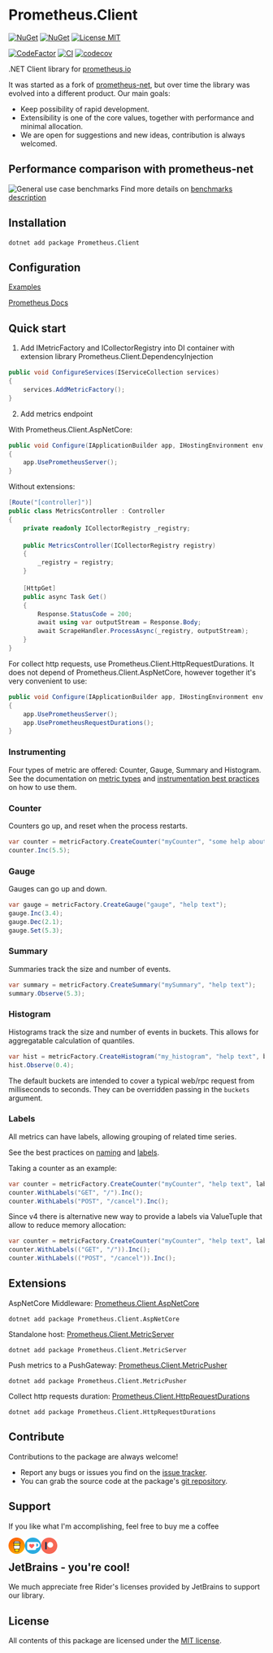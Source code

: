 [bmac]: https://www.buymeacoffee.com/phnx47
[ko-fi]: https://ko-fi.com/phnx47
[patreon]: https://www.patreon.com/phnx47

# Prometheus.Client

[![NuGet](https://img.shields.io/nuget/v/Prometheus.Client.svg)](https://www.nuget.org/packages/Prometheus.Client)
[![NuGet](https://img.shields.io/nuget/dt/Prometheus.Client.svg)](https://www.nuget.org/packages/Prometheus.Client)
[![License MIT](https://img.shields.io/badge/license-MIT-green.svg)](https://opensource.org/licenses/MIT)

[![CodeFactor](https://www.codefactor.io/repository/github/prom-client-net/prom-client/badge)](https://www.codefactor.io/repository/github/prom-client-net/prometheus.client)
[![CI](https://img.shields.io/github/workflow/status/prom-client-net/prom-client/master?label=CI&logo=githubg)](https://github.com/prom-client-net/prom-client/actions/workflows/master.yml)
[![codecov](https://codecov.io/gh/prom-client-net/prom-client/branch/master/graph/badge.svg)](https://codecov.io/gh/prom-client-net/prom-client)

.NET Client library for [prometheus.io](https://prometheus.io/)  

It was started as a fork of [prometheus-net](https://github.com/prometheus-net/prometheus-net), but over time the library was evolved into a different product. Our main goals:

- Keep possibility of rapid development.
- Extensibility is one of the core values, together with performance and minimal allocation.
- We are open for suggestions and new ideas, contribution is always welcomed.

## Performance comparison with prometheus-net

![General use case benchmarks](/docs/benchmarks/generalcase.png)
Find more details on [benchmarks description](/docs/benchmarks/GeneralUseCase.md)

## Installation

```shell script
dotnet add package Prometheus.Client
```

## Configuration

[Examples](https://github.com/prom-client-net/prom-client-examples)

[Prometheus Docs](https://prometheus.io/docs/introduction/overview/)

## Quick start

1) Add IMetricFactory and ICollectorRegistry into DI container with extension library Prometheus.Client.DependencyInjection

```c#
public void ConfigureServices(IServiceCollection services)
{
    services.AddMetricFactory();
}
```

2) Add metrics endpoint

With Prometheus.Client.AspNetCore:

```c#
public void Configure(IApplicationBuilder app, IHostingEnvironment env, ILoggerFactory loggerFactory, IApplicationLifetime appLifetime)
{
    app.UsePrometheusServer();
}
```

Without extensions:

```c#
[Route("[controller]")]
public class MetricsController : Controller
{
    private readonly ICollectorRegistry _registry;

    public MetricsController(ICollectorRegistry registry)
    {
        _registry = registry;
    }

    [HttpGet]
    public async Task Get()
    {
        Response.StatusCode = 200;
        await using var outputStream = Response.Body;
        await ScrapeHandler.ProcessAsync(_registry, outputStream);
    }
}
```

For collect http requests, use Prometheus.Client.HttpRequestDurations.
It does not depend of Prometheus.Client.AspNetCore, however together it's very convenient to use:

```c#
public void Configure(IApplicationBuilder app, IHostingEnvironment env, ILoggerFactory loggerFactory, IApplicationLifetime appLifetime)
{
    app.UsePrometheusServer();
    app.UsePrometheusRequestDurations(); 
}
```

### Instrumenting

Four types of metric are offered: Counter, Gauge, Summary and Histogram.
See the documentation on [metric types](http://prometheus.io/docs/concepts/metric_types/)
and [instrumentation best practices](http://prometheus.io/docs/practices/instrumentation/#counter-vs.-gauge-vs.-summary)
on how to use them.

### Counter

Counters go up, and reset when the process restarts.

```c#
var counter = metricFactory.CreateCounter("myCounter", "some help about this");
counter.Inc(5.5);
```

### Gauge

Gauges can go up and down.

```c#
var gauge = metricFactory.CreateGauge("gauge", "help text");
gauge.Inc(3.4);
gauge.Dec(2.1);
gauge.Set(5.3);
```

### Summary

Summaries track the size and number of events.

```c#
var summary = metricFactory.CreateSummary("mySummary", "help text");
summary.Observe(5.3);
```

### Histogram

Histograms track the size and number of events in buckets.
This allows for aggregatable calculation of quantiles.

```c#
var hist = metricFactory.CreateHistogram("my_histogram", "help text", buckets: new[] { 0, 0.2, 0.4, 0.6, 0.8, 0.9 });
hist.Observe(0.4);
```

The default buckets are intended to cover a typical web/rpc request from milliseconds to seconds.
They can be overridden passing in the `buckets` argument.

### Labels

All metrics can have labels, allowing grouping of related time series.

See the best practices on [naming](http://prometheus.io/docs/practices/naming/)
and [labels](http://prometheus.io/docs/practices/instrumentation/#use-labels).

Taking a counter as an example:

```c#
var counter = metricFactory.CreateCounter("myCounter", "help text", labelNames: new []{ "method", "endpoint"});
counter.WithLabels("GET", "/").Inc();
counter.WithLabels("POST", "/cancel").Inc();
```

Since v4 there is alternative new way to provide a labels via ValueTuple that allow to reduce memory allocation:

```c#
var counter = metricFactory.CreateCounter("myCounter", "help text", labelNames: ("method", "endpoint"));
counter.WithLabels(("GET", "/")).Inc();
counter.WithLabels(("POST", "/cancel")).Inc();
```

## Extensions

AspNetCore Middleware: [Prometheus.Client.AspNetCore](https://github.com/prom-client-net/prom-client-aspnetcore)

```shell script
dotnet add package Prometheus.Client.AspNetCore
```

Standalone host: [Prometheus.Client.MetricServer](https://github.com/prom-client-net/prom-client-metricserver)

```shell script
dotnet add package Prometheus.Client.MetricServer
```

Push metrics to a PushGateway: [Prometheus.Client.MetricPusher](https://github.com/prom-client-net/prom-client-metricpusher)

```shell script
dotnet add package Prometheus.Client.MetricPusher
```

Collect http requests duration: [Prometheus.Client.HttpRequestDurations](https://github.com/prom-client-net/prom-client-httprequestdurations)

```shell script
dotnet add package Prometheus.Client.HttpRequestDurations
```

## Contribute

Contributions to the package are always welcome!

- Report any bugs or issues you find on the [issue tracker](https://github.com/prom-client-net/prom-client/issues).
- You can grab the source code at the package's [git repository](https://github.com/prom-client-net/prom-client).

## Support

If you like what I'm accomplishing, feel free to buy me a coffee

[<img align="left" alt="phnx47 | Buy Me a Coffe" width="32px" src="https://raw.githubusercontent.com/phnx47/files/master/button-sponsors/bmac0.png" />][bmac]
[<img align="left" alt="phnx47 | Kofi" width="32px" src="https://raw.githubusercontent.com/phnx47/files/master/button-sponsors/kofi0.png" />][ko-fi]
[<img align="left" alt="phnx47 | Patreon" width="32px" src="https://raw.githubusercontent.com/phnx47/files/master/button-sponsors/patreon0.png" />][patreon]

&nbsp;

## JetBrains - you're cool!

We much appreciate free Rider's licenses provided by JetBrains to support our library.

## License

All contents of this package are licensed under the [MIT license](https://opensource.org/licenses/MIT).
